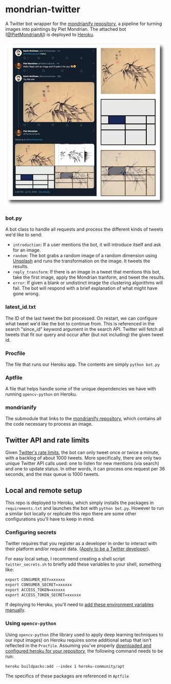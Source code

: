 # mondrian-twitter

A Twitter bot wrapper for the [mondrianify repository](https://github.com/kmcelwee/mondrianify/), a pipeline for turning images into paintings by Piet Mondrian. The attached bot ([@PietMondrianAI](https://twitter.com/PietMondrianAI)) is deployed to [Heroku](https://dashboard.heroku.com/).

![](example-conversation.png)

### bot.py
A bot class to handle all requests and process the different kinds of tweets we'd like to send:
- `introduction`: If a user mentions the bot, it will introduce itself and ask for an image.
- `random`: The bot grabs a random image of a random dimension using [Unsplash](https://unsplash.com/developers) and runs the transformation on the image. It tweets the results.
- `reply_transform`: If there is an image in a tweet that mentions this bot, take the first image, apply the Mondrian tranform, and tweet the results.
- `error`: If given a blank or undistinct image the clustering algorithms will fail. The bot will respond with a brief explanation of what might have gone wrong.

### latest_id.txt
The ID of the last tweet the bot processed. On restart, we can configure what tweet we'd like the bot to continue from. This is referenced in the search "since_id" keyword argument in the search API. Twitter will fetch all tweets that fit our query and occur after (but not including) the given tweet id.

### Procfile
The file that runs our Heroku app. The contents are simply `python bot.py`

### Aptfile
A file that helps handle some of the unique dependencies we have with running `opencv-python` on Heroku. 

### mondrianify
The submodule that links to the [mondrianify repository](https://github.com/kmcelwee/mondrianify/), which contains all the code necessary to process an image.

## Twitter API and rate limits
Given [Twitter's rate limits](https://developer.twitter.com/en/docs/basics/rate-limits), the bot can only tweet once or twice a minute, with a backlog of about 1000 tweets. More specifically, there are only two unique Twitter API calls used: one to listen for new mentions (via search) and one to update status. In other words, it can process one request per 36 seconds, and the max queue is 1000 tweets.

## Local and remote setup

This repo is deployed to Heroku, which simply installs the packages in `requirements.txt` and launches the bot with `python bot.py`. However to run a similar bot locally or replicate this repo there are some other configurations you'll have to keep in mind.

### Configuring secrets
Twitter requires that you register as a developer in order to interact with their platform and/or request data. ([Apply to be a Twitter developer](https://developer.twitter.com/en/apply-for-access)).

For easy local setup, I recommend creating a shell script `twitter_secrets.sh` to briefly add these variables to your shell, something like:
```shell
export CONSUMER_KEY=xxxxxx
export CONSUMER_SECRET=xxxxxx
export ACCESS_TOKEN=xxxxxx
export ACCESS_TOKEN_SECRET=xxxxxx
```

If deploying to Heroku, you'll need to [add these environment variables manually](https://devcenter.heroku.com/articles/config-vars).

### Using `opencv-python`
Using `opencv-python` (the library used to apply deep learning techniques to our input images) on Heroku requires some additional setup that isn't reflected in the `Procfile`. Assuming you've properly [downloaded and configured heroku for your repository](https://devcenter.heroku.com/start), the following command needs to be run:

```shell
heroku buildpacks:add --index 1 heroku-community/apt
```

The specifics of these packages are referenced in `Aptfile`
